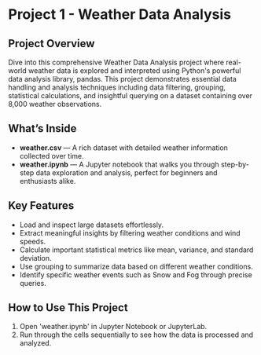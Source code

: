 # Project 1 - Weather Data Analysis

## Project Overview
Dive into this comprehensive Weather Data Analysis project where real-world weather data is explored and interpreted using Python's powerful data analysis library, pandas. This project demonstrates essential data handling and analysis techniques including data filtering, grouping, statistical calculations, and insightful querying on a dataset containing over 8,000 weather observations.

## What’s Inside
- **weather.csv** — A rich dataset with detailed weather information collected over time.
- **weather.ipynb** — A Jupyter notebook that walks you through step-by-step data exploration and analysis, perfect for beginners and enthusiasts alike.

## Key Features
- Load and inspect large datasets effortlessly.
- Extract meaningful insights by filtering weather conditions and wind speeds.
- Calculate important statistical metrics like mean, variance, and standard deviation.
- Use grouping to summarize data based on different weather conditions.
- Identify specific weather events such as Snow and Fog through precise queries.

## How to Use This Project
1. Open 'weather.ipynb' in Jupyter Notebook or JupyterLab.
2. Run through the cells sequentially to see how the data is processed and analyzed.
